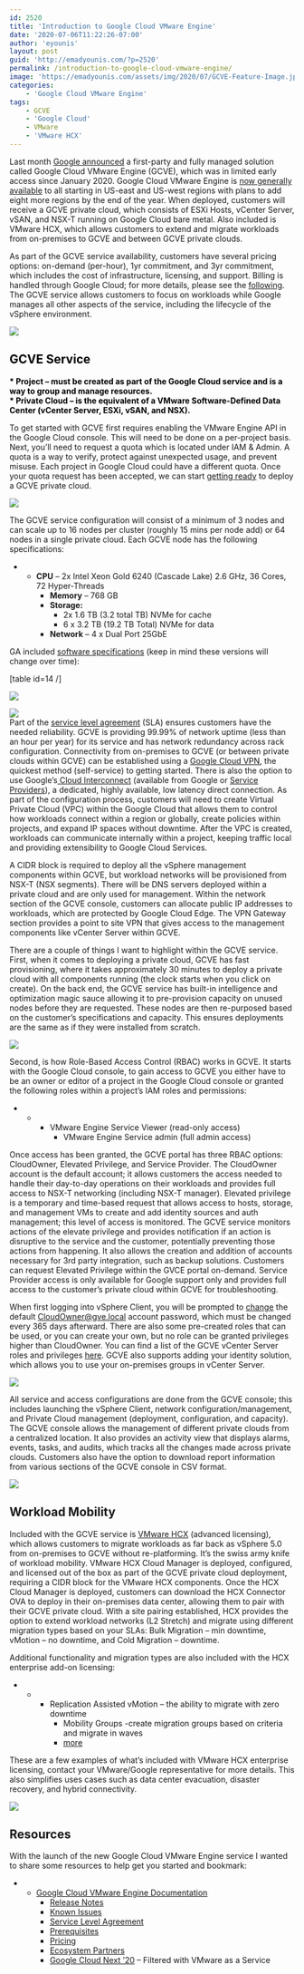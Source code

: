 ```yaml
---
id: 2520
title: 'Introduction to Google Cloud VMware Engine'
date: '2020-07-06T11:22:26-07:00'
author: 'eyounis'
layout: post
guid: 'http://emadyounis.com/?p=2520'
permalink: /introduction-to-google-cloud-vmware-engine/
image: 'https://emadyounis.com/assets/img/2020/07/GCVE-Feature-Image.jpg'
categories:
    - 'Google Cloud VMware Engine'
tags:
    - GCVE
    - 'Google Cloud'
    - VMware
    - 'VMware HCX'
---
```


Last month [Google announced](https://cloud.google.com/blog/topics/hybrid-cloud/announcing-google-cloud-vmware-engine) a first-party and fully managed solution called Google Cloud VMware Engine (GCVE), which was in limited early access since January 2020. Google Cloud VMware Engine is [now generally available](https://cloud.google.com/blog/topics/hybrid-cloud/google-cloud-vmware-engine-is-generally-available) to all starting in US-east and US-west regions with plans to add eight more regions by the end of the year. When deployed, customers will receive a GCVE private cloud, which consists of ESXi Hosts, vCenter Server, vSAN, and NSX-T running on Google Cloud bare metal. Also included is VMware HCX, which allows customers to extend and migrate workloads from on-premises to GCVE and between GCVE private clouds.

As part of the GCVE service availability, customers have several pricing options: on-demand (per-hour), 1yr commitment, and 3yr commitment, which includes the cost of infrastructure, licensing, and support. Billing is handled through Google Cloud; for more details, please see the [following](https://cloud.google.com/vmware-engine#section-13). The GCVE service allows customers to focus on workloads while Google manages all other aspects of the service, including the lifecycle of the vSphere environment.

![](https://emadyounis.com/assets/img/2020/07/GCVE-Welcome.jpg?resize=1024%2C457)

## <span style="color: #000000;">GCVE Service</span>

<span style="color: #000000;"><span style="color: #000000;">**\* Project – must be created as part of the Google Cloud service and is a way to group and manage resources.**  
 **\* Private Cloud – is the equivalent of a VMware Software-Defined Data Center (vCenter Server, ESXi, vSAN, and NSX).** </span></span>

To get started with GCVE first requires enabling the VMware Engine API in the Google Cloud console. This will need to be done on a per-project basis. Next, you’ll need to request a quota which is located under IAM &amp; Admin. A quota is a way to verify, protect against unexpected usage, and prevent misuse. Each project in Google Cloud could have a different quota. Once your quota request has been accepted, we can start [getting ready](https://cloud.google.com/vmware-engine/docs/quickstart-prerequisites) to deploy a GCVE private cloud.

![](https://emadyounis.com/assets/img/2020/07/GCVE-Enable-API.jpg?resize=1024%2C200)

The GCVE service configuration will consist of a minimum of 3 nodes and can scale up to 16 nodes per cluster (roughly 15 mins per node add) or 64 nodes in a single private cloud. Each GCVE node has the following specifications:

- - **CPU** – 2x Intel Xeon Gold 6240 (Cascade Lake) 2.6 GHz, 36 Cores, 72 Hyper-Threads
    - **Memory** – 768 GB
    - **Storage:**
        - 2x 1.6 TB (3.2 total TB) NVMe for cache
        - 6 x 3.2 TB (19.2 TB Total) NVMe for data
    - **Network** – 4 x Dual Port 25GbE

GA included [software specifications](https://cloud.google.com/vmware-engine/docs/concepts-vmware-components) (keep in mind these versions will change over time):

\[table id=14 /\]

![](https://emadyounis.com/assets/img/2020/07/GCVE-Quota-1.jpg?resize=936%2C484)

![](https://emadyounis.com/assets/img/2020/07/GCVE-Quota-2.jpg?resize=936%2C256)  
Part of the [<span data-preserver-spaces="true">service level agreement</span>](https://cloud.google.com/vmware-engine/sla)<span data-preserver-spaces="true"> (SLA) ensures customers have the needed reliability. GCVE is providing 99.99% of network uptime (less than an hour per year) for its service and has network redundancy across rack configuration. Connectivity from on-premises to GCVE (or between private clouds within GCVE) can be established using a </span>[<span data-preserver-spaces="true">Google Cloud VPN</span>](https://cloud.google.com/network-connectivity/docs/vpn)<span data-preserver-spaces="true">, the quickest method (self-service) to getting started. There is also the option to use Google’s</span>[<span data-preserver-spaces="true"> Cloud Interconnect</span>](https://cloud.google.com/network-connectivity/docs/how-to/how-to-choose#cloud-interconnect)<span data-preserver-spaces="true"> (available from Google or </span>[<span data-preserver-spaces="true">Service Providers</span>](https://cloud.google.com/network-connectivity/docs/interconnect/concepts/service-providers)<span data-preserver-spaces="true">), a dedicated, highly available, low latency direct connection. As part of the configuration process, customers will need to create Virtual Private Cloud (VPC) within the Google Cloud that allows them to control how workloads connect within a region or globally, create policies within projects, and expand IP spaces without downtime. After the VPC is created, workloads can communicate internally within a project, keeping traffic local and providing extensibility to Google Cloud Services.</span>

A CIDR block is required to deploy all the vSphere management components within GCVE, but workload networks will be provisioned from NSX-T (NSX segments). There will be DNS servers deployed within a private cloud and are only used for management. Within the network section of the GCVE console, customers can allocate public IP addresses to workloads, which are protected by Google Cloud Edge. The VPN Gateway section provides a point to site VPN that gives access to the management components like vCenter Server within GCVE.

<span data-preserver-spaces="true">There are a couple of things I want to highlight within the GCVE service. First, when it comes to deploying a private cloud, GCVE has fast provisioning, where it takes approximately 30 minutes to deploy a private cloud with all components running (the clock starts when you click on create). On the back end, the GCVE service has built-in intelligence and optimization magic sauce allowing it to pre-provision capacity on unused nodes before they are requested. These nodes are then re-purposed based on the customer’s specifications and capacity. This ensures deployments are the same as if they were installed from scratch.</span>

![](https://emadyounis.com/assets/img/2020/07/GCVE-Fast-Mode.jpg?resize=936%2C662)

<span data-preserver-spaces="true">Second, is how Role-Based Access Control (RBAC) works in GCVE. It starts with the Google Cloud console, to gain access to GCVE you either have to be an owner or editor of a project in the Google Cloud console or granted the following roles within a project’s IAM roles and permissions:</span>

- - - <span data-preserver-spaces="true">VMware Engine Service Viewer (read-only access)</span>
        - <span data-preserver-spaces="true">VMware Engine Service admin (full admin access)</span>

Once access has been granted, the GCVE portal has three RBAC options: CloudOwner, Elevated Privilege, and Service Provider. The CloudOwner account is the default account; it allows customers the access needed to handle their day-to-day operations on their workloads and provides full access to NSX-T networking (including NSX-T manager). Elevated privilege is a temporary and time-based request that allows access to hosts, storage, and management VMs to create and add identity sources and auth management; this level of access is monitored. The GCVE service monitors actions of the elevate privilege and provides notification if an action is disruptive to the service and the customer, potentially preventing those actions from happening. It also allows the creation and addition of accounts necessary for 3rd party integration, such as backup solutions. Customers can request Elevated Privilege within the GVCE portal on-demand. Service Provider access is only available for Google support only and provides full access to the customer’s private cloud within GCVE for troubleshooting.

When first logging into vSphere Client, you will be prompted to [change](https://cloud.google.com/vmware-engine/docs/vmware-platform/howto-access-vsphere-client) the default CloudOwner@gve.local account password, which must be changed every 365 days afterward. There are also some pre-created roles that can be used, or you can create your own, but no role can be granted privileges higher than CloudOwner. You can find a list of the GCVE vCenter Server roles and privileges [here](https://cloud.google.com/vmware-engine/docs/concepts-permission-model). GCVE also supports adding your identity solution, which allows you to use your on-premises groups in vCenter Server.

![](https://emadyounis.com/assets/img/2020/07/GCVE-Elevated-Privileges-Updated.jpg?resize=930%2C122)

All service and access configurations are done from the GCVE console; this includes launching the vSphere Client, network configuration/management, and Private Cloud management (deployment, configuration, and capacity). The GCVE console allows the management of different private clouds from a centralized location. It also provides an activity view that displays alarms, events, tasks, and audits, which tracks all the changes made across private clouds. Customers also have the option to download report information from various sections of the GCVE console in CSV format.

![](https://emadyounis.com/assets/img/2020/07/GCVE-Console.jpg?resize=927%2C560)

## Workload Mobility

Included with the GCVE service is [VMware HCX](https://cloud.google.com/vmware-engine/docs/workloads/howto-migrate-vms-using-hcx) (advanced licensing), which allows customers to migrate workloads as far back as vSphere 5.0 from on-premises to GCVE without re-platforming. It’s the swiss army knife of workload mobility. VMware HCX Cloud Manager is deployed, configured, and licensed out of the box as part of the GCVE private cloud deployment, requiring a CIDR block for the VMware HCX components. Once the HCX Cloud Manager is deployed, customers can download the HCX Connector OVA to deploy in their on-premises data center, allowing them to pair with their GCVE private cloud. With a site pairing established, HCX provides the option to extend workload networks (L2 Stretch) and migrate using different migration types based on your SLAs: Bulk Migration – min downtime, vMotion – no downtime, and Cold Migration – downtime.

Additional functionality and migration types are also included with the HCX enterprise add-on licensing:

- - - Replication Assisted vMotion – the ability to migrate with zero downtime
        - Mobility Groups -create migration groups based on criteria and migrate in waves
        - [more](https://docs.vmware.com/en/VMware-HCX/services/user-guide/GUID-32AF32BD-DE0B-4441-95B3-DF6A27733EED.html)

These are a few examples of what’s included with VMware HCX enterprise licensing, contact your VMware/Google representative for more details. This also simplifies uses cases such as data center evacuation, disaster recovery, and hybrid connectivity.

![](https://emadyounis.com/assets/img/2020/07/GCVE-HCX-Deployment.jpg?resize=937%2C335)

## Resources

With the launch of the new Google Cloud VMware Engine service I wanted to share some resources to help get you started and bookmark:

- - [Google Cloud VMware Engine Documentation](https://cloud.google.com/vmware-engine/docs)
    - [Release Notes](https://cloud.google.com/vmware-engine/docs/release-notes)
    - [Known Issues](https://cloud.google.com/vmware-engine/docs/known-issues)
    - [Service Level Agreement](https://cloud.google.com/vmware-engine/sla)
    - [Prerequisites](https://cloud.google.com/vmware-engine/docs/quickstart-prerequisites)
    - [Pricing](https://cloud.google.com/vmware-engine#section-13)
    - [Ecosystem Partners](https://cloud.google.com/vmware-engine#section-14)
    - [Google Cloud Next ’20](https://cloud.withgoogle.com/next/sf/sessions#infrastructure) – Filtered with VMware as a Service
